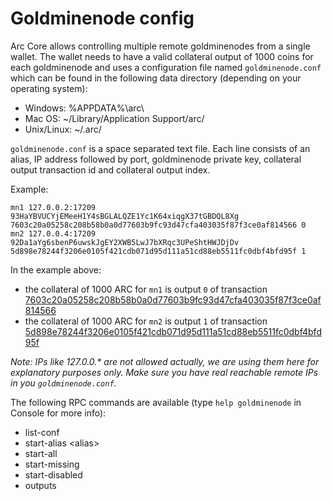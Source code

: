 Goldminenode config
=======================

Arc Core allows controlling multiple remote goldminenodes from a single wallet. The wallet needs to have a valid collateral output of 1000 coins for each goldminenode and uses a configuration file named `goldminenode.conf` which can be found in the following data directory (depending on your operating system):
 * Windows: %APPDATA%\arc\
 * Mac OS: ~/Library/Application Support/arc/
 * Unix/Linux: ~/.arc/

`goldminenode.conf` is a space separated text file. Each line consists of an alias, IP address followed by port, goldminenode private key, collateral output transaction id and collateral output index.

Example:
```
mn1 127.0.0.2:17209 93HaYBVUCYjEMeeH1Y4sBGLALQZE1Yc1K64xiqgX37tGBDQL8Xg 7603c20a05258c208b58b0a0d77603b9fc93d47cfa403035f87f3ce0af814566 0
mn2 127.0.0.4:17209 92Da1aYg6sbenP6uwskJgEY2XWB5LwJ7bXRqc3UPeShtHWJDjDv 5d898e78244f3206e0105f421cdb071d95d111a51cd88eb5511fc0dbf4bfd95f 1
```

In the example above:
* the collateral of 1000 ARC for `mn1` is output `0` of transaction [7603c20a05258c208b58b0a0d77603b9fc93d47cfa403035f87f3ce0af814566](https://test.explorer.arc.org/tx/7603c20a05258c208b58b0a0d77603b9fc93d47cfa403035f87f3ce0af814566)
* the collateral of 1000 ARC for `mn2` is output `1` of transaction [5d898e78244f3206e0105f421cdb071d95d111a51cd88eb5511fc0dbf4bfd95f](https://test.explorer.arc.org/tx/5d898e78244f3206e0105f421cdb071d95d111a51cd88eb5511fc0dbf4bfd95f)

_Note: IPs like 127.0.0.* are not allowed actually, we are using them here for explanatory purposes only. Make sure you have real reachable remote IPs in you `goldminenode.conf`._

The following RPC commands are available (type `help goldminenode` in Console for more info):
* list-conf
* start-alias \<alias\>
* start-all
* start-missing
* start-disabled
* outputs
